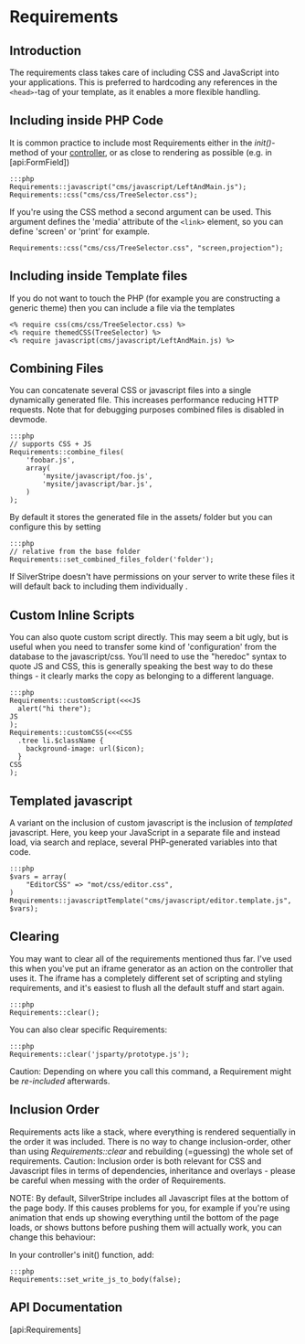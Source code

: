 # Requirements

## Introduction

The requirements class takes care of including CSS and JavaScript into your applications. This is preferred to
hardcoding any references in the `<head>`-tag of your template, as it enables a more flexible handling.


## Including inside PHP Code
It is common practice to include most Requirements either in the *init()*-method of your [controller](/topics/controller), or
as close to rendering as possible (e.g. in [api:FormField])

	:::php
	Requirements::javascript("cms/javascript/LeftAndMain.js");
	Requirements::css("cms/css/TreeSelector.css");


If you're using the CSS method a second argument can be used. This argument defines the 'media' attribute of the `<link>`
element, so you can define 'screen' or 'print' for example.

	Requirements::css("cms/css/TreeSelector.css", "screen,projection");

## Including inside Template files

If you do not want to touch the PHP (for example you are constructing a generic theme) then you can include a file via
the templates

	<% require css(cms/css/TreeSelector.css) %>
	<% require themedCSS(TreeSelector) %>
	<% require javascript(cms/javascript/LeftAndMain.js) %>

## Combining Files

You can concatenate several CSS or javascript files into a single dynamically generated file. This increases performance
reducing HTTP requests. Note that for debugging purposes combined files is disabled in devmode.

	:::php
	// supports CSS + JS
	Requirements::combine_files(
		'foobar.js',
		array(
			'mysite/javascript/foo.js',
			'mysite/javascript/bar.js',
		)
	);


By default it stores the generated file in the assets/ folder but you can configure this by setting
 

	:::php
	// relative from the base folder
	Requirements::set_combined_files_folder('folder');


If SilverStripe doesn't have permissions on your server to write these files it will default back to including them
individually .

## Custom Inline Scripts

You can also quote custom script directly.  This may seem a bit ugly, but is useful when you need to transfer some kind
of 'configuration' from the database to the javascript/css.  You'll need to use the "heredoc" syntax to quote JS and
CSS, this is generally speaking the best way to do these things - it clearly marks the copy as belonging to a different
language.

	:::php
	Requirements::customScript(<<<JS
	  alert("hi there"); 
	JS
	);
	Requirements::customCSS(<<<CSS
	  .tree li.$className {
	    background-image: url($icon);
	  }
	CSS
	);


## Templated javascript

A variant on the inclusion of custom javascript is the inclusion of *templated* javascript.  Here, you keep your
JavaScript in a separate file and instead load, via search and replace, several PHP-generated variables into that code.

	:::php
	$vars = array(
	    "EditorCSS" => "mot/css/editor.css",
	)
	Requirements::javascriptTemplate("cms/javascript/editor.template.js", $vars);


## Clearing

You may want to clear all of the requirements mentioned thus far.  I've used this when you've put an iframe generator as
an action on the controller that uses it.  The iframe has a completely different set of scripting and styling
requirements, and it's easiest to flush all the default stuff and start again.

	:::php
	Requirements::clear();


You can also clear specific Requirements:

	:::php
	Requirements::clear('jsparty/prototype.js');

Caution: Depending on where you call this command, a Requirement might be *re-included* afterwards.



## Inclusion Order

Requirements acts like a stack, where everything is rendered sequentially in the order it was included. There is no way
to change inclusion-order, other than using *Requirements::clear* and rebuilding (=guessing) the whole set of
requirements. Caution: Inclusion order is both relevant for CSS and Javascript files in terms of dependencies,
inheritance and overlays - please be careful when messing with the order of Requirements.

NOTE:
By default, SilverStripe includes all Javascript files at the bottom of the page body. If this causes problems for you,
for example if you're using animation that ends up showing everything until the bottom of the page loads, or shows
buttons before pushing them will actually work, you can change this behaviour:

In your controller's init() function, add:

	:::php
	Requirements::set_write_js_to_body(false);

## API Documentation
[api:Requirements]
